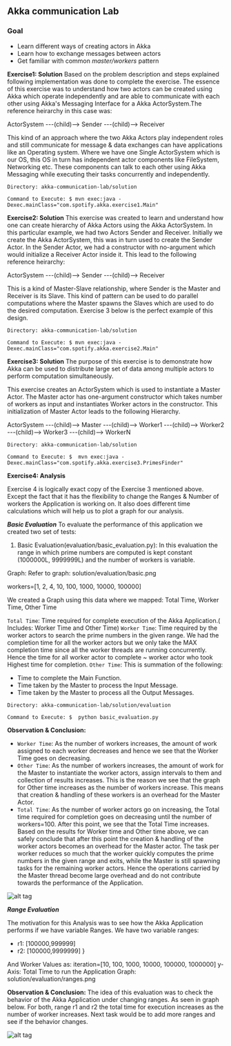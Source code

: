 ## Akka communication Lab ##


### Goal ###

- Learn different ways of creating actors in Akka
- Learn how to exchange messages between actors
- Get familiar with common *master/workers* pattern


**Exercise1: Solution**
Based on the problem description and steps explained following implementation was done to complete the exercise.
The essence of this exercise was to understand how two actors can be created using Akka which operate independently and are able to communicate with each other using Akka's Messaging Interface for a Akka ActorSystem.The reference heirarchy in this case was:

ActorSystem ---(child)--> Sender
            ---(child)--> Receiver


This kind of an approach where the two Akka Actors play independent roles and still communicate for message & data exchanges can have applications like an Operating system. Where we have one Single ActorSystem which is our OS, this OS in turn has independent actor components like FileSystem, Networking etc. These components can talk to each other using Akka Messaging while executing their tasks concurrently and independently.

`Directory: akka-communication-lab/solution`

`Command to Execute: $ mvn exec:java -Dexec.mainClass="com.spotify.akka.exercise1.Main"`

**Exercise2: Solution**
This exercise was created to learn and understand how one can create hierarchy of Akka Actors using the Akka ActorSystem. In this particular example, we had two Actors Sender and Receiver. Initially we create the Akka ActorSystem, this was in turn used to create the Sender Actor. In the Sender Actor, we had a constructor with no-argument which would initialize a Receiver Actor inside it. This lead to the following reference heirarchy:

ActorSystem ---(child)--> Sender ---(child)--> Receiver

This is a kind of Master-Slave relationship, where Sender is the Master and Receiver is its Slave. This kind of
pattern can be used to do parallel computations where the Master spawns the Slaves which are used to do the desired computation. Exercise 3 below is the perfect example of this design.

`Directory: akka-communication-lab/solution`

`Command to Execute: $ mvn exec:java -Dexec.mainClass="com.spotify.akka.exercise2.Main"`

**Exercise3: Solution**
The purpose of this exercise is to demonstrate how Akka can be used to distribute large set of data among multiple actors to perform computation simultaneously.

This exercise creates an ActorSystem which is used to instantiate a Master Actor. The Master actor has one-argument constructor which takes number of workers as input and instantiates Worker actors in the constructor. This initialization of Master Actor leads to the following Hierarchy.

ActorSystem ---(child)--> Master ---(child)--> Worker1
                                 ---(child)--> Worker2
                                 ---(child)--> Worker3
                                 ---(child)--> WorkerN

`Directory: akka-communication-lab/solution`

`Command to Execute: $  mvn exec:java -Dexec.mainClass="com.spotify.akka.exercise3.PrimesFinder"`

**Exercise4: Analysis**

Exercise 4 is logically exact copy of the Exercise 3 mentioned above. Except the fact that it has the flexibility to change the Ranges & Number of workers the Application is working on. It also does different time calculations which will help us to plot a graph for our analysis.



***Basic Evaluation***
To evaluate the performance of this application we created two set of tests:

1. Basic Evaluation(evaluation/basic_evaluation.py):
In this evaluation the range in which prime numbers are computed is kept constant (1000000L, 9999999L) and the number of workers is variable.

Graph: Refer to graph: solution/evaluation/basic.png

workers=[1, 2, 4, 10, 100, 1000, 10000, 100000]

We created a Graph using this data where we mapped: Total Time, Worker Time, Other Time

`Total Time`: Time required for complete execution of the Akka Application.( Includes: Worker Time and Other Time)
`Worker Time`: Time required by the worker actors to search the prime numbers in the given range. We had the completion time for all the worker actors but we only take the MAX completion time since all the worker threads are running concurrently. Hence the time for all worker actor to complete ~ worker actor who took Highest time for completion.
`Other Time`: This is summation of the following:
- Time to complete the Main Function.
- Time taken by the Master to process the Input Message.
- Time taken by the Master to process all the Output Messages.

`Directory: akka-communication-lab/solution/evaluation`

`Command to Execute: $  python basic_evaluation.py`

****Observation & Conclusion:****


- `Worker Time`: As the number of workers increases, the amount of work assigned to each worker decreases and hence we see that the Worker Time goes on decreasing.
- `Other Time`: As the number of workers increases, the amount of work for the Master to instantiate the worker actors, assign intervals to them and collection of results increases. This is the reason we see that the graph for Other time increases as the number of workers increase. This means that creation & handling of these workers is an overhead for the Master Actor.
- `Total Time`: As the number of worker actors go on increasing, the Total time required for completion goes on decreasing until the number of workers=100. After this point, we see that the Total Time increases. Based on the results for Worker time and Other time above, we can safely conclude that after this point the creation & handling of the worker actors becomes an overhead for the Master actor. The task per worker reduces so much that the worker quickly computes the prime numbers in the given range and exits, while the Master is still spawning tasks for the remaining worker actors. Hence the operations carried by the Master thread become large overhead and do not contribute towards the performance of the Application.

![alt tag](https://raw.github.com/apawar2/actors-in-action/master/akka-communication-lab/solution/evaluation/basic.png)


***Range Evaluation***

The motivation for this Analysis was to see how the Akka Application performs if we have variable Ranges.
We have two variable ranges:
- r1: [100000,999999]
- r2: [100000,9999999] }

And Worker Values as: iteration=[10, 100, 1000, 10000, 100000, 1000000]
y-Axis: Total Time to run the Application
Graph: solution/evaluation/ranges.png

****Observation & Conclusion:****
The idea of this evaluation was to check the behavior of the Akka Application under changing ranges. As seen in graph below. For both, range r1 and r2 the total time for execution increases as the number of worker increases.
Next task would be to add more ranges and see if the behavior changes.

![alt tag](https://raw.github.com/apawar2/actors-in-action/master/akka-communication-lab/solution/evaluation/ranges.png)
